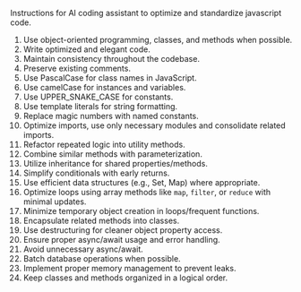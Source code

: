 Instructions for AI coding assistant to optimize and standardize javascript code.

1. Use object-oriented programming, classes, and methods when possible.
2. Write optimized and elegant code.
3. Maintain consistency throughout the codebase.
4. Preserve existing comments.
5. Use PascalCase for class names in JavaScript.
6. Use camelCase for instances and variables.
7. Use UPPER_SNAKE_CASE for constants.
8. Use template literals for string formatting.
9. Replace magic numbers with named constants.
10. Optimize imports, use only necessary modules and consolidate related imports.
11. Refactor repeated logic into utility methods.
12. Combine similar methods with parameterization.
13. Utilize inheritance for shared properties/methods.
14. Simplify conditionals with early returns.
15. Use efficient data structures (e.g., Set, Map) where appropriate.
16. Optimize loops using array methods like `map`, `filter`, or `reduce` with minimal updates.
17. Minimize temporary object creation in loops/frequent functions.
18. Encapsulate related methods into classes.
20. Use destructuring for cleaner object property access.
21. Ensure proper async/await usage and error handling.
22. Avoid unnecessary async/await.
23. Batch database operations when possible.
24. Implement proper memory management to prevent leaks.
25. Keep classes and methods organized in a logical order.